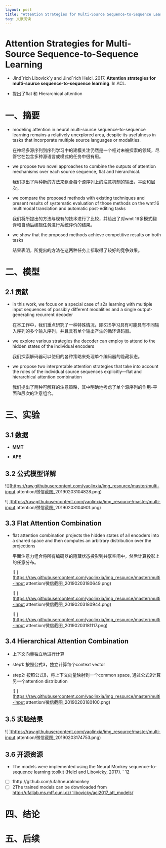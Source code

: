```yaml
---
layout: post
title: "Attention Strategies for Multi-Source Sequence-to-Sequence Learning"
tag: 文献阅读
---
```


# Attention Strategies for Multi-Source Sequence-to-Sequence Learning

- Jindˇrich Libovick´y and Jindˇrich Helcl. 2017. **Attention**
  **strategies for multi-source sequence-to-sequence**
  **learning**. In ACL.

- 提出了flat 和 Hierarchical attention

# 一、摘要

- modeling attention in neural multi-source sequence-to-sequence learning remains a relatively unexplored area, despite its usefulness in tasks that incorporate multiple source languages or modalities.

  在神经多源序列到序列学习中的建模关注仍然是一个相对未被探索的领域，尽管它在包含多种源语言或模式的任务中很有用。

- we propose two novel approaches to combine the outputs of attention mechanisms over each source sequence, flat and hierarchical.

  我们提出了两种新的方法来组合每个源序列上的注意机制的输出，平面和层次。

- we compare the proposed methods with existing techniques and present results of systematic evaluation of those methods on the wmt16 multimodal translation and automatic post-editing tasks

  我们将所提出的方法与现有的技术进行了比较，并给出了对wmt 16多模式翻译和自动后编辑任务进行系统评价的结果。

- we show that the proposed methods achieve competitive results on both tasks

  结果表明，所提出的方法在这两种任务上都取得了较好的竞争效果。

# 二、模型

## 2.1 贡献

- in this work, we focus on a special case of s2s learning with multiple input sequences of possibly different modalities and a single output-generating recurrent decoder

  在本工作中，我们重点研究了一种特殊情况，即S2S学习具有可能具有不同输入序列的多个输入序列，并且具有单个输出产生的循环译码器。

- we explore various strategies the decoder can employ to attend to the hidden states of the individual encoders

  我们探索解码器可以使用的各种策略来处理单个编码器的隐藏状态。

- we propose two interpretable attention strategies that take into account the roles of the individual source sequences explicitly—flat and hierarchical attention combination

  我们提出了两种可解释的注意策略，其中明确地考虑了单个源序列的作用-平面和层次的注意组合。



# 三、实验

## 3.1 数据

- **MMT**

- **APE**

## 3.2 公式模型详解

![](https://raw.githubusercontent.com/yaolinxia/img_resource/master/multi-input attention/微信截图_20190203104828.png)

![ ](https://raw.githubusercontent.com/yaolinxia/img_resource/master/multi-input attention/微信截图_20190203104901.png)

## 3.3  Flat Attention Combination

- flat attention combination projects the hidden states of all encoders into a shared space and then computes an arbitrary distribution over the projections

  平面注意力组合将所有编码器的隐藏状态投影到共享空间中，然后计算投影上的任意分布。

  ![ ](https://raw.githubusercontent.com/yaolinxia/img_resource/master/multi-input attention/微信截图_20190203180649.png)

  ![ ](https://raw.githubusercontent.com/yaolinxia/img_resource/master/multi-input attention/微信截图_20190203180944.png)

  ![ ](https://raw.githubusercontent.com/yaolinxia/img_resource/master/multi-input attention/微信截图_20190203181117.png)


## 3.4 Hierarchical Attention Combination 

- 上下文向量独立地进行计算

- step1: 按照公式3，独立计算每个context vector

- step2: 按照公式8，将上下文向量映射到一个common space, 通过公式9计算另一个attention distribution 

  ![ ](https://raw.githubusercontent.com/yaolinxia/img_resource/master/multi-input attention/微信截图_20190203180100.png)

## 3.5 实验结果

![ ](https://raw.githubusercontent.com/yaolinxia/img_resource/master/multi-input attention/微信截图_20190203174753.png)

## 3.6 开源资源

- The models were implemented using the
  Neural Monkey sequence-to-sequence learning
  toolkit (Helcl and Libovicky, 2017). ´ 12 

- [ ] 1http://github.com/ufal/neuralmonkey
- [ ] 2The trained models can be downloaded from http://ufallab.ms.mff.cuni.cz/˜libovicky/acl2017_att_models/ 

# 四、结论





# 五、后续











